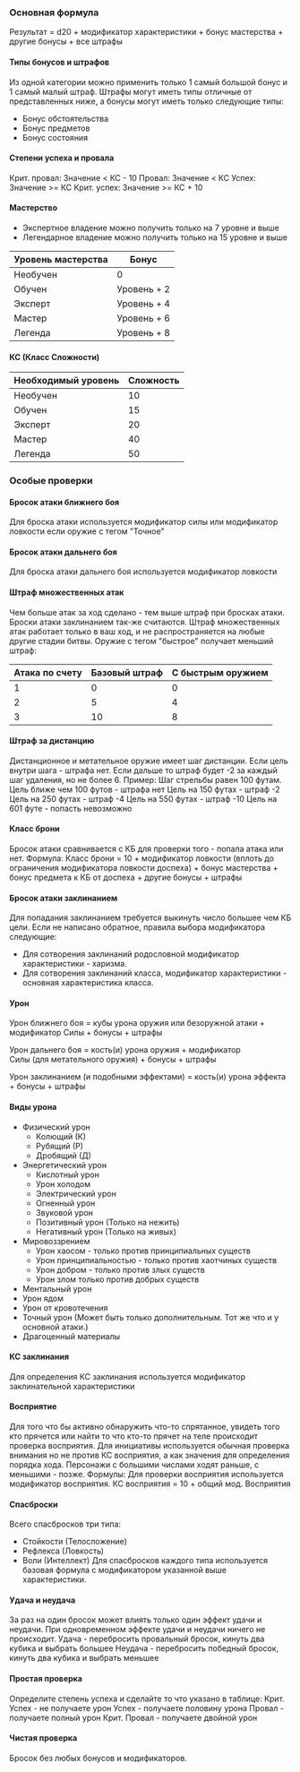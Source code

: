 ### Основная формула
Результат = d20 + модификатор характеристики + бонус мастерства + другие бонусы + все штрафы

#### Типы бонусов и штрафов
Из одной категории можно применить только 1 самый большой бонус и 1 самый малый штраф.
Штрафы могут иметь типы отличные от представленных ниже, а бонусы могут иметь только следующие типы:
- Бонус обстоятельства
- Бонус предметов
- Бонус состояния

#### Степени успеха и провала
Крит. провал: Значение < КС - 10
Провал: Значение < КС
Успех: Значение >= КС
Крит. успех: Значение >= КС + 10

#### Мастерство
- Экспертное владение можно получить только на 7 уровне и выше
- Легендарное владение можно получить только на 15 уровне и выше


| Уровень мастерства | Бонус       |
| ------------------ | ----------- |
| Необучен           | 0           |
| Обучен             | Уровень + 2 |
| Эксперт            | Уровень + 4 |
| Мастер             | Уровень + 6 |
| Легенда            | Уровень + 8 |


#### КС (Класс Сложности)
| Необходимый уровень | Сложность |
| ------------------- | --------- |
| Необучен            | 10        |
| Обучен              | 15        |
| Эксперт             | 20        |
| Мастер              | 40        |
| Легенда             | 50        |


### Особые проверки
#### Бросок атаки ближнего боя
Для броска атаки используется модификатор силы или модификатор ловкости если оружие с тегом "Точное"

#### Бросок атаки дальнего боя
Для броска атаки дальнего боя используется модификатор ловкости

#### Штраф множественных атак
Чем больше атак за ход сделано - тем выше штраф при бросках атаки. 
Броски атаки заклинанием так-же считаются.
Штраф множественных атак работает только в ваш ход, и не распространяется на любые другие стадии битвы. Оружие с тегом "быстрое" получает меньший штраф:

| Атака по счету | Базовый штраф | С быстрым оружием |
| -------------- | ------------- | ----------------- |
| 1              | 0             | 0                 |
| 2              | 5             | 4                 |
| 3              | 10            | 8                 |

#### Штраф за дистанцию
Дистанционное и метательное оружие имеет шаг дистанции. Если цель внутри шага - штрафа нет. Если дальше то штраф будет -2 за каждый шаг удаления, но не более 6.
Пример:
Шаг стрельбы равен 100 футам.
Цель ближе чем 100 футов - штрафа нет
Цель на 150 футах - штраф -2
Цель на 250 футах - штраф -4
Цель на 550 футах - штраф -10
Цель на 601 футе - попасть невозможно 

#### Класс брони
Бросок атаки сравнивается с КБ для проверки того - попала атака или нет.
Формула:
Класс брони = 10 + модификатор ловкости (вплоть до ограничения модификатора ловкости доспеха) + бонус мастерства + бонус предмета к КБ от доспеха + другие бонусы + штрафы

#### Бросок атаки заклинанием
Для попадания заклинанием требуется выкинуть число большее чем КБ цели. 
Если не написано обратное, правила выбора модификатора следующие:
- Для сотворения заклинаний родословной модификатор характеристики - харизма.
- Для сотворения заклинаний класса, модификатор характеристики - основная характеристика класса.

#### Урон
Урон ближнего боя = кубы урона оружия или безоружной атаки + модификатор Силы + бонусы + штрафы

Урон дальнего боя = кость(и) урона оружия + модификатор Силы (для метательного оружия) + бонусы + штрафы

Урон заклинанием (и подобными эффектами) = кость(и) урона эффекта + бонусы + штрафы

#### Виды урона
- Физический урон
	- Колющий (К)
	- Рубящий (Р)
	- Дробящий (Д)
- Энергетический урон
	- Кислотный урон
	- Урон холодом
	- Электрический урон
	- Огненный урон
	- Звуковой урон
	- Позитивный урон (Только на нежить)
	- Негативный урон (Только на живых)
- Мировоззрением
	- Урон хаосом - только против принципиальных существ
	- Урон принципиальностью - только против хаотчиных существ
	- Урон добром - только против злых существ
	- Урон злом только против добрых существ
- Ментальный урон
- Урон ядом
- Урон от кровотечения
- Точный урон (Может быть только дополнительным. Тот же что и у основной атаки.)
- Драгоценный материалы

#### КС заклинания
Для определения КС заклинания используется модификатор заклинательной характеристики 

#### Восприятие 
Для того что бы активно обнаружить что-то спрятанное, увидеть того кто прячется или найти то что кто-то прячет на теле происходит проверка восприятия.
Для инициативы используется обычная проверка внимания но не против КС восприятия, а как значения для определения порядка хода. Персонажи с большими числами ходят раньше, с меньшими - позже.
Формулы:
Для проверки восприятия используется модификатор восприятия.
КС восприятия = 10 + общий мод. Восприятия 

#### Спасброски
Всего спасбросков три типа:
- Стойкости (Телосложение)
- Рефлекса (Ловкость)
- Воли (Интеллект)
Для спасбросков каждого типа используется базовая формула с модификатором указанной выше характеристики.

#### Удача и неудача 
За раз на один бросок может влиять только один эффект удачи и неудачи.
При одновременном эффекте удачи и неудачи ничего не происходит.
Удача - перебросить провальный бросок, кинуть два кубика и выбрать большее
Неудача - перебросить победный бросок, кинуть два кубика и выбрать меньшее

#### Простая проверка
Определите степень успеха и сделайте то что указано в таблице:
Крит. Успех - не получаете урон
Успех - получаете половину урона
Провал - получаете полный урон
Крит. Провал - получаете двойной урон

#### Чистая проверка
Бросок без любых бонусов и модификаторов.